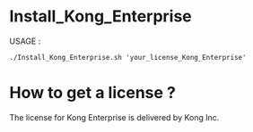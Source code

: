# Install_Kong_Enterprise
USAGE :
    
    ./Install_Kong_Enterprise.sh 'your_license_Kong_Enterprise'

# How to get a license ?

The license for Kong Enterprise is delivered by Kong Inc.